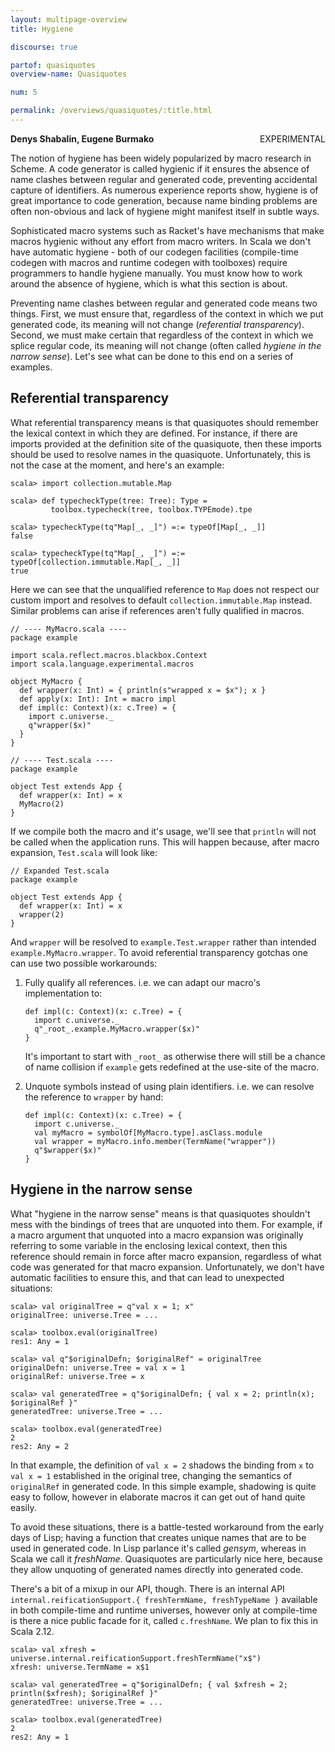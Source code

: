 ```yaml
---
layout: multipage-overview
title: Hygiene

discourse: true

partof: quasiquotes
overview-name: Quasiquotes

num: 5

permalink: /overviews/quasiquotes/:title.html
---
```

**Denys Shabalin, Eugene Burmako** <span class="label warning" style="float: right;">EXPERIMENTAL</span>

The notion of hygiene has been widely popularized by macro research in Scheme. A code generator is called hygienic if it ensures the absence of name clashes between regular and generated code, preventing accidental capture of identifiers. As numerous experience reports show, hygiene is of great importance to code generation, because name binding problems are often non-obvious and lack of hygiene might manifest itself in subtle ways.

Sophisticated macro systems such as Racket's have mechanisms that make macros hygienic without any effort from macro writers. In Scala we don't have automatic hygiene - both of our codegen facilities (compile-time codegen with macros and runtime codegen with toolboxes) require programmers to handle hygiene manually. You must know how to work around the absence of hygiene, which is what this section is about.

Preventing name clashes between regular and generated code means two things. First, we must ensure that, regardless of the context in which we put generated code, its meaning will not change (*referential transparency*). Second, we must make certain that regardless of the context in which we splice regular code, its meaning will not change (often called *hygiene in the narrow sense*). Let's see what can be done to this end on a series of examples.

## Referential transparency

What referential transparency means is that quasiquotes should remember the lexical context in which they are defined. For instance, if there are imports provided at the definition site of the quasiquote, then these imports should be used to resolve names in the quasiquote. Unfortunately, this is not the case at the moment, and here's an example:

    scala> import collection.mutable.Map

    scala> def typecheckType(tree: Tree): Type =
             toolbox.typecheck(tree, toolbox.TYPEmode).tpe

    scala> typecheckType(tq"Map[_, _]") =:= typeOf[Map[_, _]]
    false

    scala> typecheckType(tq"Map[_, _]") =:= typeOf[collection.immutable.Map[_, _]]
    true

Here we can see that the unqualified reference to `Map` does not respect our custom import and resolves to default `collection.immutable.Map` instead. Similar problems can arise if references aren't fully qualified in macros.

    // ---- MyMacro.scala ----
    package example

    import scala.reflect.macros.blackbox.Context
    import scala.language.experimental.macros

    object MyMacro {
      def wrapper(x: Int) = { println(s"wrapped x = $x"); x }
      def apply(x: Int): Int = macro impl
      def impl(c: Context)(x: c.Tree) = {
        import c.universe._
        q"wrapper($x)"
      }
    }

    // ---- Test.scala ----
    package example

    object Test extends App {
      def wrapper(x: Int) = x
      MyMacro(2)
    }

If we compile both the macro and it's usage, we'll see that `println` will not be called when the application runs. This will happen because, after macro expansion, `Test.scala` will look like:

    // Expanded Test.scala
    package example

    object Test extends App {
      def wrapper(x: Int) = x
      wrapper(2)
    }

And `wrapper` will be resolved to `example.Test.wrapper` rather than intended `example.MyMacro.wrapper`. To avoid referential transparency gotchas one can use two possible workarounds:

1. Fully qualify all references. i.e. we can adapt our macro's implementation to:

       def impl(c: Context)(x: c.Tree) = {
         import c.universe._
         q"_root_.example.MyMacro.wrapper($x)"
       }

   It's important to start with `_root_` as otherwise there will still be a chance of name collision if `example` gets redefined at the use-site of the macro.

2. Unquote symbols instead of using plain identifiers. i.e. we can resolve the reference to `wrapper` by hand:

       def impl(c: Context)(x: c.Tree) = {
         import c.universe._
         val myMacro = symbolOf[MyMacro.type].asClass.module
         val wrapper = myMacro.info.member(TermName("wrapper"))
         q"$wrapper($x)"
       }

## Hygiene in the narrow sense

What "hygiene in the narrow sense" means is that quasiquotes shouldn't mess with the bindings of trees that are unquoted into them. For example, if a macro argument that unquoted into a macro expansion was originally referring to some variable in the enclosing lexical context, then this reference should remain in force after macro expansion, regardless of what code was generated for that macro expansion. Unfortunately, we don't have automatic facilities to ensure this, and that can lead to unexpected situations:

    scala> val originalTree = q"val x = 1; x"
    originalTree: universe.Tree = ...

    scala> toolbox.eval(originalTree)
    res1: Any = 1

    scala> val q"$originalDefn; $originalRef" = originalTree
    originalDefn: universe.Tree = val x = 1
    originalRef: universe.Tree = x

    scala> val generatedTree = q"$originalDefn; { val x = 2; println(x); $originalRef }"
    generatedTree: universe.Tree = ...

    scala> toolbox.eval(generatedTree)
    2
    res2: Any = 2

In that example, the definition of `val x = 2` shadows the binding from `x` to `val x = 1` established in the original tree, changing the semantics of `originalRef` in generated code. In this simple example, shadowing is quite easy to follow, however in elaborate macros it can get out of hand quite easily.

To avoid these situations, there is a battle-tested workaround from the early days of Lisp; having a function that creates unique names that are to be used in generated code. In Lisp parlance it's called *gensym*, whereas in Scala we call it *freshName*. Quasiquotes are particularly nice here, because they allow unquoting of generated names directly into generated code.

There's a bit of a mixup in our API, though. There is an internal API `internal.reificationSupport.{ freshTermName, freshTypeName }` available in both compile-time and runtime universes, however only at compile-time is there a nice public facade for it, called `c.freshName`. We plan to fix this in Scala 2.12.

    scala> val xfresh = universe.internal.reificationSupport.freshTermName("x$")
    xfresh: universe.TermName = x$1

    scala> val generatedTree = q"$originalDefn; { val $xfresh = 2; println($xfresh); $originalRef }"
    generatedTree: universe.Tree = ...

    scala> toolbox.eval(generatedTree)
    2
    res2: Any = 1
